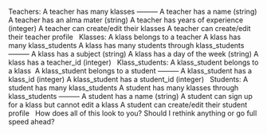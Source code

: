 Teachers:
A teacher has many klasses
———
A teacher has a name (string)
A teacher has an alma mater (string)
A teacher has years of experience (integer)
A teacher can create/edit their klasses
A teacher can create/edit their teacher profile
 
Klasses:
A klass belongs to a teacher
A klass has many klass_students
A klass has many students through klass_students ———
A klass has a subject (string)
A klass has a day of the week (string)
A klass has a teacher_id (integer)
 
Klass_students:
A klass_student belongs to a klass 
A klass_student belongs to a student
———
A klass_student has a klass_id (integer)
A klass_student has a student_id (integer)
 
Students:
A student has many klass_students
A student has many klasses through klass_students
———
A student has a name (string)
A student can sign up for a klass but cannot edit a klass
A student can create/edit their student profile
 
How does all of this look to you? Should I rethink anything or go full speed ahead? 
